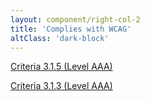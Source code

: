 ```yaml
---
layout: component/right-col-2
title: 'Complies with WCAG'
altClass: 'dark-block'
---
```


[Criteria 3.1.5 (Level AAA)](#)

[Criteria 3.1.3 (Level AAA)](#)